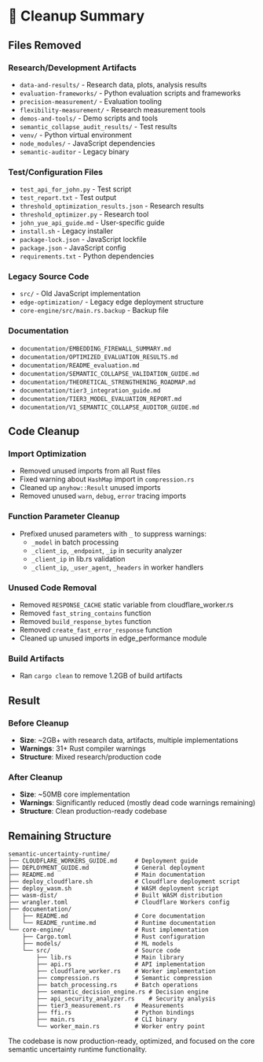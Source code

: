 # 🧹 Cleanup Summary

## Files Removed

### Research/Development Artifacts
- `data-and-results/` - Research data, plots, analysis results
- `evaluation-frameworks/` - Python evaluation scripts and frameworks
- `precision-measurement/` - Evaluation tooling
- `flexibility-measurement/` - Research measurement tools
- `demos-and-tools/` - Demo scripts and tools
- `semantic_collapse_audit_results/` - Test results
- `venv/` - Python virtual environment
- `node_modules/` - JavaScript dependencies
- `semantic-auditor` - Legacy binary

### Test/Configuration Files
- `test_api_for_john.py` - Test script
- `test_report.txt` - Test output
- `threshold_optimization_results.json` - Research results
- `threshold_optimizer.py` - Research tool
- `john_yue_api_guide.md` - User-specific guide
- `install.sh` - Legacy installer
- `package-lock.json` - JavaScript lockfile
- `package.json` - JavaScript config
- `requirements.txt` - Python dependencies

### Legacy Source Code
- `src/` - Old JavaScript implementation
- `edge-optimization/` - Legacy edge deployment structure
- `core-engine/src/main.rs.backup` - Backup file

### Documentation
- `documentation/EMBEDDING_FIREWALL_SUMMARY.md`
- `documentation/OPTIMIZED_EVALUATION_RESULTS.md`
- `documentation/README_evaluation.md`
- `documentation/SEMANTIC_COLLAPSE_VALIDATION_GUIDE.md`
- `documentation/THEORETICAL_STRENGTHENING_ROADMAP.md`
- `documentation/tier3_integration_guide.md`
- `documentation/TIER3_MODEL_EVALUATION_REPORT.md`
- `documentation/V1_SEMANTIC_COLLAPSE_AUDITOR_GUIDE.md`

## Code Cleanup

### Import Optimization
- Removed unused imports from all Rust files
- Fixed warning about `HashMap` import in `compression.rs`
- Cleaned up `anyhow::Result` unused imports
- Removed unused `warn`, `debug`, `error` tracing imports

### Function Parameter Cleanup
- Prefixed unused parameters with `_` to suppress warnings:
  - `_model` in batch processing
  - `_client_ip`, `_endpoint`, `_ip` in security analyzer
  - `_client_ip` in lib.rs validation
  - `_client_ip`, `_user_agent`, `_headers` in worker handlers

### Unused Code Removal
- Removed `RESPONSE_CACHE` static variable from cloudflare_worker.rs
- Removed `fast_string_contains` function
- Removed `build_response_bytes` function  
- Removed `create_fast_error_response` function
- Cleaned up unused imports in edge_performance module

### Build Artifacts
- Ran `cargo clean` to remove 1.2GB of build artifacts

## Result

### Before Cleanup
- **Size**: ~2GB+ with research data, artifacts, multiple implementations
- **Warnings**: 31+ Rust compiler warnings
- **Structure**: Mixed research/production code

### After Cleanup
- **Size**: ~50MB core implementation
- **Warnings**: Significantly reduced (mostly dead code warnings remaining)
- **Structure**: Clean production-ready codebase

## Remaining Structure

```
semantic-uncertainty-runtime/
├── CLOUDFLARE_WORKERS_GUIDE.md     # Deployment guide
├── DEPLOYMENT_GUIDE.md             # General deployment
├── README.md                       # Main documentation
├── deploy_cloudflare.sh            # Cloudflare deployment script
├── deploy_wasm.sh                  # WASM deployment script
├── wasm-dist/                      # Built WASM distribution
├── wrangler.toml                   # Cloudflare Workers config
├── documentation/
│   ├── README.md                   # Core documentation
│   └── README_runtime.md           # Runtime documentation
└── core-engine/                    # Rust implementation
    ├── Cargo.toml                  # Rust configuration
    ├── models/                     # ML models
    └── src/                        # Source code
        ├── lib.rs                  # Main library
        ├── api.rs                  # API implementation
        ├── cloudflare_worker.rs    # Worker implementation
        ├── compression.rs          # Semantic compression
        ├── batch_processing.rs     # Batch operations
        ├── semantic_decision_engine.rs # Decision engine
        ├── api_security_analyzer.rs    # Security analysis
        ├── tier3_measurement.rs    # Measurements
        ├── ffi.rs                  # Python bindings
        ├── main.rs                 # CLI binary
        └── worker_main.rs          # Worker entry point
```

The codebase is now production-ready, optimized, and focused on the core semantic uncertainty runtime functionality.